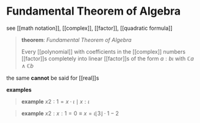 # Fundamental Theorem of Algebra

see [[math notation]], [[complex]], [[factor]], [[quadratic formula]]

> **theorem**: _Fundamental Theorem of Algebra_
>
> Every [[polynomial]] with coefficients in the [[complex]] numbers [[factor]]s completely into linear [[factor]]s of the form $a : b\iota$ with $\mathbb C a \land \mathbb C b$

the same **cannot** be said for [[real]]s

**examples**

> **example** $x2 : 1 = x \cdot \iota \mid x : \iota$

> **example** $x2 : x : 1 = 0 \equiv x = \iota \lfloor 3 \rfloor \cdot 1 - 2$

